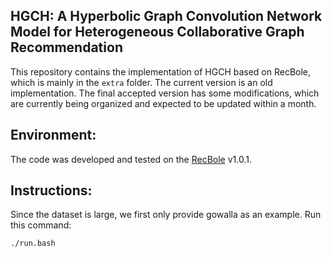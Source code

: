 ## HGCH: A Hyperbolic Graph Convolution Network Model for Heterogeneous Collaborative Graph Recommendation
This repository contains the implementation of HGCH based on RecBole, which is mainly in the `extra` folder. The current version is an old implementation. The final accepted version has some modifications, which are currently being organized and expected to be updated within a month.

## Environment:
The code was developed and tested on the [RecBole](https://github.com/RUCAIBox/RecBole) v1.0.1.
<a name="instructions"/>

## Instructions:
Since the dataset is large, we first only provide gowalla as an example. Run this command:
```
./run.bash 
```
